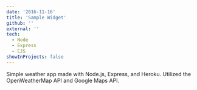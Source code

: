 ```yaml
---
date: '2016-11-16'
title: 'Sample Widget'
github: ''
external: ''
tech:
  - Node
  - Express
  - EJS
showInProjects: false
---
```


Simple weather app made with Node.js, Express, and Heroku. Utilized the OpenWeatherMap API and Google Maps API.
